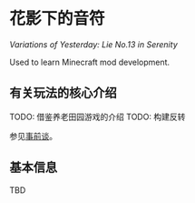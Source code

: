 # 花影下的音符

*Variations of Yesterday: Lie No.13 in Serenity*

Used to learn Minecraft mod development.

## 有关玩法的核心介绍

TODO: 借鉴养老田园游戏的介绍
TODO: 构建反转

参见[事前谈](/doc/PreludeOfScene.md)。

## 基本信息

TBD
